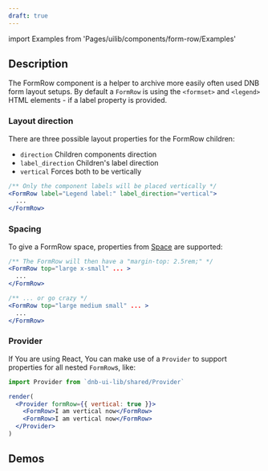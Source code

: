```yaml
---
draft: true
---
```


import Examples from 'Pages/uilib/components/form-row/Examples'

## Description

The FormRow component is a helper to archive more easily often used DNB form layout setups. By default a `FormRow` is using the `<formset>` and `<legend>` HTML elements - if a label property is provided.

### Layout direction

There are three possible layout properties for the FormRow children:

- `direction` Children components direction
- `label_direction` Children's label direction
- `vertical` Forces both to be vertically

```jsx
/** Only the component labels will be placed vertically */
<FormRow label="Legend label:" label_direction="vertical">
  ...
</FormRow>
```

### Spacing

To give a FormRow space, properties from [Space](/uilib/components/space#tab-properties) are supported:

```jsx
/** The FormRow will then have a "margin-top: 2.5rem;" */
<FormRow top="large x-small" ... >
  ...
</FormRow>

/** ... or go crazy */
<FormRow top="large medium small" ... >
  ...
</FormRow>
```

### Provider

If You are using React, You can make use of a `Provider` to support properties for all nested `FormRow`s, like:

```jsx
import Provider from `dnb-ui-lib/shared/Provider`

render(
  <Provider formRow={{ vertical: true }}>
    <FormRow>I am vertical now</FormRow>
    <FormRow>I am vertical now</FormRow>
  </Provider>
)
```

## Demos

<Examples />
